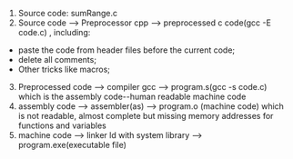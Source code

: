1. Source code: sumRange.c
2. Source code --> Preprocessor cpp --> preprocessed c code(gcc -E code.c) , including:
  * paste the code from header files before the current code;
  * delete all comments;
  * Other tricks like macros;
3. Preprocessed code --> compiler gcc --> program.s(gcc -s code.c) which is the assembly code--human readable machine code
4. assembly code --> assembler(as) --> program.o (machine code) which is not readable, almost complete but missing 
memory addresses for functions and variables
5. machine code --> linker ld with system library --> program.exe(executable file)
